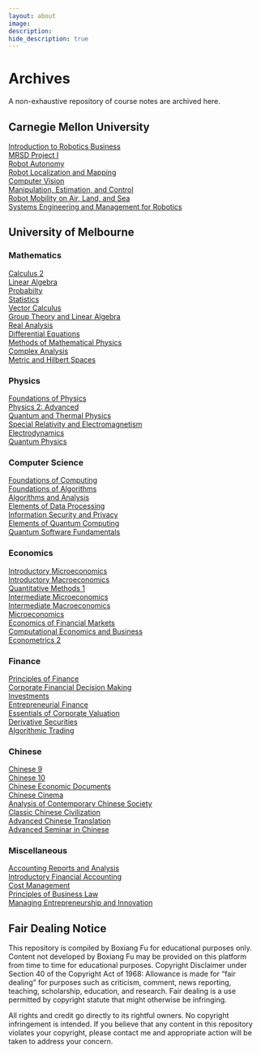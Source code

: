 ```yaml
---
layout: about
image:
description:
hide_description: true
---
```


# Archives

A non-exhaustive repository of course notes are archived here.



## Carnegie Mellon University
<a href="https://github.com/williamfbx/CMU-16697">Introduction to Robotics Business</a><br>
<a href="https://github.com/williamfbx/CMU-16681">MRSD Project I</a><br>
<a href="https://github.com/williamfbx/CMU-16662">Robot Autonomy</a><br>
<a href="https://github.com/williamfbx/CMU-16833">Robot Localization and Mapping</a><br>
<a href="https://github.com/williamfbx/CMU-16720">Computer Vision</a><br>
<a href="https://github.com/williamfbx/CMU-16642">Manipulation, Estimation, and Control</a><br>
<a href="https://github.com/williamfbx/CMU-16665">Robot Mobility on Air, Land, and Sea</a><br>
<a href="https://github.com/williamfbx/CMU-16650">Systems Engineering and Management for Robotics</a><br>


## University of Melbourne

### Mathematics
<a href="https://drive.google.com/drive/folders/1BAXS0B7YGyjHt2YOv4ieLEWLotsdkJ-L?usp=drive_link">Calculus 2</a><br>
<a href="https://drive.google.com/drive/folders/1RSifSxiEOcZus46O-JOWmJX6bADj9ZNX?usp=drive_link">Linear Algebra</a><br>
<a href="https://drive.google.com/drive/folders/18h8MZwIBNp121kdZ-uzmxQEb8Z4O9928?usp=drive_link">Probabilty</a><br>
<a href="https://drive.google.com/drive/folders/1M9eNYGcIbBsto-Y6NByJQci6UHeQh1MP?usp=drive_link">Statistics</a><br>
<a href="https://drive.google.com/drive/folders/1sJTJCrERnN5Nvy5zCF5QGgAFJMkKhexu?usp=drive_link">Vector Calculus</a><br>
<a href="https://drive.google.com/drive/folders/1XsyKAMC4sDCFSd-3zeQgiDfvhOvYM6F-?usp=drive_link">Group Theory and Linear Algebra</a><br>
<a href="https://drive.google.com/drive/folders/1aSs6lfoLDbGKldjIfhEd4Hx9x0EfXCMj?usp=drive_link">Real Analysis</a><br>
<a href="https://drive.google.com/drive/folders/1TIPCt2BRz5lb2CVMc_pM1mkbOAvxNiK5?usp=drive_link">Differential Equations</a><br>
<a href="https://drive.google.com/drive/folders/1yVBdVcjWPWwH6csUTDU_3yu3XhkBOEHZ?usp=drive_link">Methods of Mathematical Physics</a><br>
<a href="https://drive.google.com/drive/folders/1528e4ucZEUIIzx8DYCEdiIpNATT90oU-?usp=drive_link">Complex Analysis</a><br>
<a href="https://drive.google.com/drive/folders/103BSqOUNoytwiHDpz7UBrYPwO1RETshG?usp=drive_link">Metric and Hilbert Spaces</a><br>

### Physics
<a href="https://drive.google.com/drive/folders/1ztP5W-57aj-r28HxOpZeHdIi9RBG1Tnt?usp=drive_link">Foundations of Physics</a><br>
<a href="https://drive.google.com/drive/folders/1KuyZrzdNDW0fVW8G62HV1ShtbkN49TPu?usp=drive_link">Physics 2: Advanced</a><br>
<a href="https://drive.google.com/drive/folders/1VuRd_McU-zNkyLMBe9H0fxSxgQ_E7pjS?usp=drive_link">Quantum and Thermal Physics</a><br>
<a href="https://drive.google.com/drive/folders/173gVyVcDslwdP3X2X2ZRHZOsP-xt2LwY?usp=drive_link">Special Relativity and Electromagnetism</a><br>
<a href="https://drive.google.com/drive/folders/1qO-LsAPClNlMnQRz_jmWvusQrQFmrAA-?usp=drive_link">Electrodynamics</a><br>
<a href="https://drive.google.com/drive/folders/1dRByHSSke-GL9fOHBxJs4y9r4KEvlapo?usp=drive_link">Quantum Physics</a><br>

### Computer Science
<a href="https://drive.google.com/drive/folders/1qpQwdqv3uTWAmcm99uQDLlsu5HxrwqaT?usp=drive_link">Foundations of Computing</a><br>
<a href="https://drive.google.com/drive/folders/13tLOZHIZevhEYoscDraPbiTPoJnyZ9bp?usp=drive_link">Foundations of Algorithms</a><br>
<a href="https://drive.google.com/drive/folders/1GMtas10sPKg1AmdLh2OxjI-M_8008Htv?usp=drive_link">Algorithms and Analysis</a><br>
<a href="https://drive.google.com/drive/folders/1XTcNjdkZfyHvTjRmEjwphCbfNvx_AeSq?usp=drive_link">Elements of Data Processing</a><br>
<a href="https://drive.google.com/drive/folders/1Fey_HTVm6Jlg5pwsAKqlIC5J3UF2oK3T?usp=drive_link">Information Security and Privacy</a><br>
<a href="https://drive.google.com/drive/folders/1_22RE0u94_jX3ssHNY1oDr6Ks3T4IerD?usp=drive_link">Elements of Quantum Computing</a><br>
<a href="https://drive.google.com/drive/folders/1JSCJ21p5P4_7bUDEcjkYZ9BxgFSF7UTn?usp=drive_link">Quantum Software Fundamentals</a><br>

### Economics
<a href="https://drive.google.com/drive/folders/1bW8BN07c1V0J1qSkr9iKdQAceMO7t0wd?usp=drive_link">Introductory Microeconomics</a><br>
<a href="https://drive.google.com/drive/folders/1Jy2be0W8ShkMoXPLKbvzUNn9rGzaecsb?usp=drive_link">Introductory Macroeconomics</a><br>
<a href="https://drive.google.com/drive/folders/1MaK-MhymgwvxiWYldNVMcYT__7DH0WPH?usp=drive_link">Quantitative Methods 1</a><br>
<a href="https://drive.google.com/drive/folders/1IEbVQ6VdmmEKdEEUswVqYS1XEujeNvNY?usp=drive_link">Intermediate Microeconomics</a><br>
<a href="https://drive.google.com/drive/folders/1hC34DKsEYLA7Bme8ZBkzJb7uo-ykF48Y?usp=drive_link">Intermediate Macroeconomics</a><br>
<a href="https://drive.google.com/drive/folders/15-LFwWcjiaSU-PFCC3F1cEwFhKWwafRx?usp=drive_link">Microeconomics</a><br>
<a href="https://drive.google.com/drive/folders/1w9mGLzFMKiJ8nitF_X2YeAWlghsQXQQe?usp=drive_link">Economics of Financial Markets</a><br>
<a href="https://drive.google.com/drive/folders/18uFZUaL8KHRO9cGDJx47OH-Ep0-_Xq3x?usp=drive_link">Computational Economics and Business</a><br>
<a href="https://drive.google.com/drive/folders/1CNiNpq36pJ2P586HoHnoB5qeL-T3zmoc?usp=drive_link">Econometrics 2</a><br>

### Finance
<a href="https://drive.google.com/drive/folders/1SAOZMv8gJBzex-AYVG-IhCHIlB5_4I0K?usp=drive_link">Principles of Finance</a><br>
<a href="https://drive.google.com/drive/folders/1TG_sNsh8yDNMF721Gjq9dfizx8PjumT5?usp=drive_link">Corporate Financial Decision Making</a><br>
<a href="https://drive.google.com/drive/folders/1KpowLSMIAczu-poTDgACPJSuFIl4cL0p?usp=drive_link">Investments</a><br>
<a href="https://drive.google.com/drive/folders/1MretKb0E7u6Ty_f0BDDC0VS24JkH6s1U?usp=drive_link">Entrepreneurial Finance</a><br>
<a href="https://drive.google.com/drive/folders/1wqI2rGNOP-xY6XaZdx7v39tQkOj4MV7Y?usp=drive_link">Essentials of Corporate Valuation</a><br>
<a href="https://drive.google.com/drive/folders/1OtXFiirVbUqmpyVnlDgRCmpfuE9cEnPN?usp=drive_link">Derivative Securities</a><br>
<a href="https://drive.google.com/drive/folders/1ZV1JxlZBjXG2CBA1r08FEfDe9CoLP79o?usp=drive_link">Algorithmic Trading</a><br>

### Chinese
<a href="https://drive.google.com/drive/folders/1cEuavk4__-5fplHvZiv9sqZ8rGZTS0vF?usp=drive_link">Chinese 9</a><br>
<a href="https://drive.google.com/drive/folders/1Q5JimNhds1cHEw8z6HO8DfRwHttwpw2Y?usp=drive_link">Chinese 10</a><br>
<a href="https://drive.google.com/drive/folders/1E_dMvgv8BwvRCNp-XHTOxrq96cZrOVdT?usp=drive_link">Chinese Economic Documents</a><br>
<a href="https://drive.google.com/drive/folders/1dxARNaffYS15NYkzr_XK3MyNe_RvgQyN?usp=drive_link">Chinese Cinema</a><br>
<a href="https://drive.google.com/drive/folders/1JZU_xMBxOjDCEjuJ21a5jVBWluiQjff4?usp=drive_link">Analysis of Contemporary Chinese Society</a><br>
<a href="https://drive.google.com/drive/folders/1_Ol9Tt4vZQxe73lKRXOLXqS4wkONnexZ?usp=drive_link">Classic Chinese Civilization</a><br>
<a href="https://drive.google.com/drive/folders/1M5LE79LfQxPiSqbE0hw4CBS6ax2MHVZh?usp=drive_link">Advanced Chinese Translation</a><br>
<a href="https://drive.google.com/drive/folders/10aTsvHeGRRMeH0oZ0xbyr09gknJvNIGc?usp=drive_link">Advanced Seminar in Chinese</a><br>

### Miscellaneous
<a href="https://drive.google.com/drive/folders/1kIB4M2BklZ18X_NDohIMaEe2EIKIzf0o?usp=drive_link">Accounting Reports and Analysis</a><br>
<a href="https://drive.google.com/drive/folders/1cSpthFqLwcYH5ujeWBX3XePoJNR1QAD5?usp=drive_link">Introductory Financial Accounting</a><br>
<a href="https://drive.google.com/drive/folders/1MQi5RPAvFen7R5i5VnTkzc9hPQk7rsKz?usp=drive_link">Cost Management</a><br>
<a href="https://drive.google.com/drive/folders/1RoaAPaopQVJpF_omFkQJthYJ0NFE9fZk?usp=drive_link">Principles of Business Law</a><br>
<a href="https://drive.google.com/drive/folders/1ecXITQoZUoolScjoPMIyCxyqsEVeHyij?usp=drive_link">Managing Entrepreneurship and Innovation</a><br>

## Fair Dealing Notice
This repository is compiled by Boxiang Fu for educational purposes only. Content not developed by Boxiang Fu may be provided on this platform from time to time for educational purposes. Copyright Disclaimer under Section 40 of the Copyright Act of 1968: Allowance is made for “fair dealing” for purposes such as criticism, comment, news reporting, teaching, scholarship, education, and research. Fair dealing is a use permitted by copyright statute that might otherwise be infringing. <br>

All rights and credit go directly to its rightful owners. No copyright infringement is intended. If you believe that any content in this repository violates your copyright, please contact me and appropriate action will be taken to address your concern.

<!-- <a href="YYY">XXX</a><br> -->